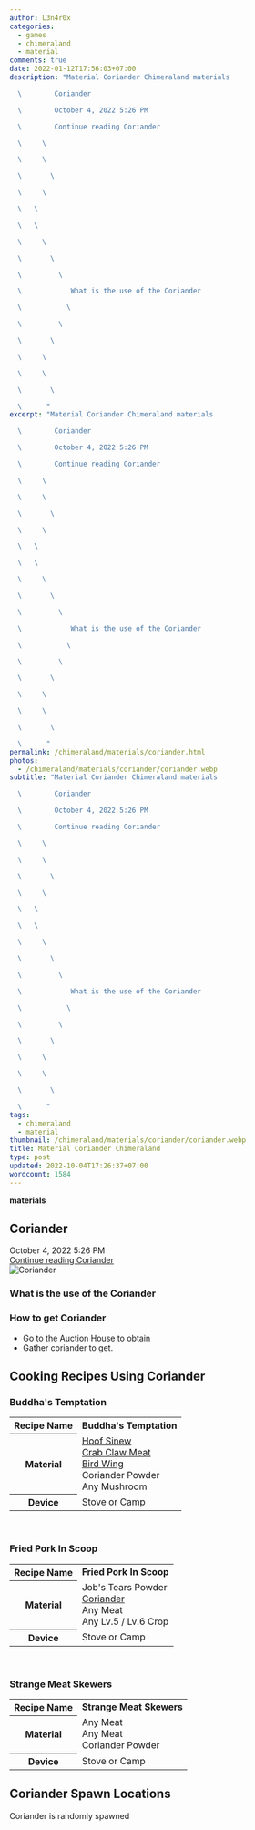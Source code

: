 ```yaml
---
author: L3n4r0x
categories:
  - games
  - chimeraland
  - material
comments: true
date: 2022-01-12T17:56:03+07:00
description: "Material Coriander Chimeraland materials

  \        Coriander

  \        October 4, 2022 5:26 PM

  \        Continue reading Coriander

  \     \ 

  \     \ 

  \       \ 

  \     \ 

  \   \ 

  \   \ 

  \     \ 

  \       \ 

  \         \ 

  \            What is the use of the Coriander

  \           \ 

  \         \ 

  \       \ 

  \     \ 

  \     \ 

  \       \ 

  \      "
excerpt: "Material Coriander Chimeraland materials

  \        Coriander

  \        October 4, 2022 5:26 PM

  \        Continue reading Coriander

  \     \ 

  \     \ 

  \       \ 

  \     \ 

  \   \ 

  \   \ 

  \     \ 

  \       \ 

  \         \ 

  \            What is the use of the Coriander

  \           \ 

  \         \ 

  \       \ 

  \     \ 

  \     \ 

  \       \ 

  \      "
permalink: /chimeraland/materials/coriander.html
photos:
  - /chimeraland/materials/coriander/coriander.webp
subtitle: "Material Coriander Chimeraland materials

  \        Coriander

  \        October 4, 2022 5:26 PM

  \        Continue reading Coriander

  \     \ 

  \     \ 

  \       \ 

  \     \ 

  \   \ 

  \   \ 

  \     \ 

  \       \ 

  \         \ 

  \            What is the use of the Coriander

  \           \ 

  \         \ 

  \       \ 

  \     \ 

  \     \ 

  \       \ 

  \      "
tags:
  - chimeraland
  - material
thumbnail: /chimeraland/materials/coriander/coriander.webp
title: Material Coriander Chimeraland
type: post
updated: 2022-10-04T17:26:37+07:00
wordcount: 1584
---
```


<link
  rel="stylesheet"
  href="https://rawcdn.githack.com/dimaslanjaka/Web-Manajemen/870a349/css/bootstrap-5-3-0-alpha3-wrapper.css"
/>
<section id="bootstrap-wrapper">
  <div data-bs-theme="dark">
    <div
      class="row g-0 border rounded overflow-hidden flex-md-row mb-4 shadow-sm position-relative bg-dark text-light"
    >
      <div class="col p-4 d-flex flex-column position-static">
        <strong class="d-inline-block mb-2 text-success">materials</strong>
        <h2 class="mb-0">Coriander</h2>
        <div class="mb-1 text-muted">October 4, 2022 5:26 PM</div>
        <a
          href="/chimeraland/materials/coriander.html"
          class="stretched-link d-none text-primary"
          >Continue reading Coriander</a
        >
      </div>
      <div class="col-auto d-none d-md-block d-lg-block">
        <img
          src="https://www.webmanajemen.com/chimeraland/materials/coriander/coriander.webp"
          alt="Coriander"
        />
      </div>
    </div>
    <div class="row">
      <div class="col-lg-6 col-12 mb-2">
        <div class="card">
          <div class="card-body">
            <h3 class="card-title">What is the use of the Coriander</h3>
            <div class="card-text"><ul></ul></div>
          </div>
        </div>
      </div>
      <div class="col-lg-6 col-12 mb-2">
        <div class="card">
          <div class="card-body">
            <h3 class="card-title">How to get Coriander</h3>
            <div class="card-text">
              <ul>
                <li>Go to the Auction House to obtain</li>
                <li>Gather coriander to get.</li>
              </ul>
            </div>
          </div>
        </div>
      </div>
      <div class="col-12 mb-2">
        <h2 id="cookable">Cooking Recipes Using Coriander</h2>
        <div id="recipe-buddhas-temptation">
          <h3 id="item-buddhas-temptation">Buddha&#x27;s Temptation</h3>
          <div class="mb-2">
            <table class="table">
              <tr>
                <th>Recipe Name</th>
                <td><b>Buddha&#x27;s Temptation</b></td>
              </tr>
              <tr>
                <th>Material</th>
                <td>
                  <a
                    class="text-decoration-none text-primary"
                    href="/chimeraland/materials/hoof-sinew.html"
                    >Hoof Sinew</a
                  ><br /><a
                    class="text-decoration-none text-primary"
                    href="/chimeraland/materials/crab-claw-meat.html"
                    >Crab Claw Meat</a
                  ><br /><a
                    class="text-decoration-none text-primary"
                    href="/chimeraland/materials/bird-wing.html"
                    >Bird Wing</a
                  ><br />Coriander Powder<br />Any Mushroom
                </td>
              </tr>
              <tr>
                <th>Device</th>
                <td>Stove or Camp</td>
              </tr>
            </table>
          </div>
        </div>
        <br />
        <div id="recipe-fried-pork-in-scoop">
          <h3 id="item-fried-pork-in-scoop">Fried Pork In Scoop</h3>
          <div class="mb-2">
            <table class="table">
              <tr>
                <th>Recipe Name</th>
                <td><b>Fried Pork In Scoop</b></td>
              </tr>
              <tr>
                <th>Material</th>
                <td>
                  Job&#x27;s Tears Powder<br /><a
                    class="text-decoration-none text-primary"
                    href="/chimeraland/materials/coriander.html"
                    >Coriander</a
                  ><br />Any Meat<br />Any Lv.5<span> / </span>Lv.6 Crop
                </td>
              </tr>
              <tr>
                <th>Device</th>
                <td>Stove or Camp</td>
              </tr>
            </table>
          </div>
        </div>
        <br />
        <div id="recipe-strange-meat-skewers">
          <h3 id="item-strange-meat-skewers">Strange Meat Skewers</h3>
          <div class="mb-2">
            <table class="table">
              <tr>
                <th>Recipe Name</th>
                <td><b>Strange Meat Skewers</b></td>
              </tr>
              <tr>
                <th>Material</th>
                <td>Any Meat<br />Any Meat<br />Coriander Powder</td>
              </tr>
              <tr>
                <th>Device</th>
                <td>Stove or Camp</td>
              </tr>
            </table>
          </div>
        </div>
      </div>
      <div class="col-12 mb-2">
        <h2>Coriander Spawn Locations</h2>
        <p>Coriander is randomly spawned</p>
      </div>
    </div>
  </div>
</section>